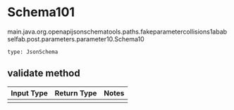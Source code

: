 # Schema101
main.java.org.openapijsonschematools.paths.fakeparametercollisions1ababselfab.post.parameters.parameter10.Schema10
```
type: JsonSchema
```

## validate method
Input Type | Return Type | Notes
------------ | ------------- | -------------
 |  |
